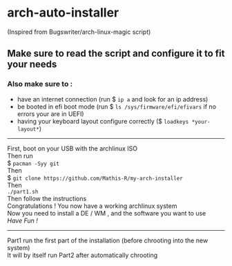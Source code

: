 # arch-auto-installer
(Inspired from Bugswriter/arch-linux-magic script)

## Make sure to read the script and configure it to fit your needs

### Also make sure to :
 - have an internet connection (run  $ `ip a` and look for an ip address)
 - be booted in efi boot mode (run  $ `ls /sys/firmware/efi/efivars` if no errors your are in UEFI)
 - having your keyboard layout configure correctly ($ `loadkeys *your-layout*`)
 
---

First, boot on your USB with the archlinux ISO \
Then run \
$ `pacman -Syy git` \
Then \
$ `git clone https://github.com/Mathis-R/my-arch-installer` \
Then \
`./part1.sh` \
Then follow the instructions \
Congratulations ! You now have a working archlinux system \
Now you need to install a DE / WM , and the software you want to use \
*Have Fun !*

---

Part1 run the first part of the installation (before chrooting into the new system) \
It will by itself run Part2 after automatically chrooting
